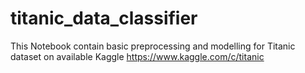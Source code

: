 # titanic_data_classifier

This Notebook contain basic preprocessing and modelling for Titanic dataset on available Kaggle
https://www.kaggle.com/c/titanic
